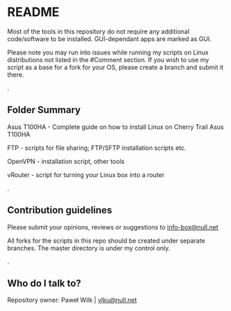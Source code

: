 # README #

Most of the tools in this repository do not require any additional code/software to be installed. GUI-dependant apps are marked as GUI.

Please note you may run into issues while running my scripts on Linux distributions not listed in the #Comment section. If you wish to use my script as a base for a fork for your OS, please create a branch and submit it there.

.

## Folder Summary ##

Asus T100HA - Complete guide on how to install Linux on Cherry Trail Asus T100HA

FTP - scripts for file sharing; FTP/SFTP installation scripts etc.

OpenVPN - installation script, other tools

vRouter - script for turning your Linux box into a router

.

## Contribution guidelines ##

Please submit your opinions, reviews or suggestions to info-box@null.net

All forks for the scripts in this repo should be created under separate branches. The master directory is under my control only.

.

## Who do I talk to? ##

Repository owner: Paweł Wilk | vlku@null.net
